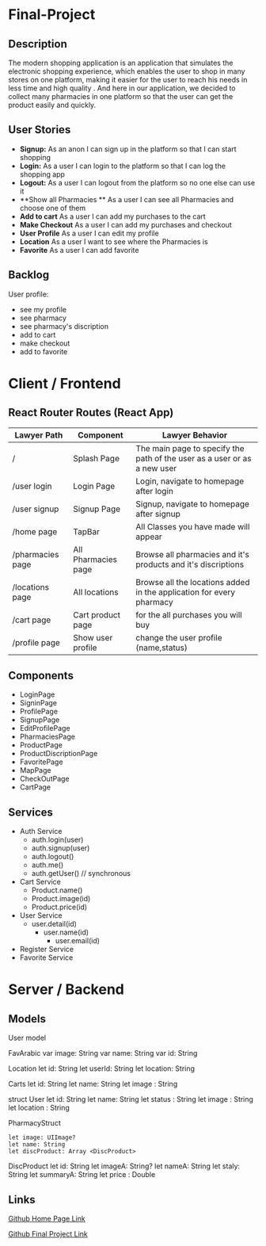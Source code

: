 # Final-Project

## Description

 The modern shopping application is an application that simulates the electronic shopping experience, which enables the user to shop in many stores on one platform, making it easier for the user to reach his needs in less time and high quality . And here in our application, we decided to collect many pharmacies in one platform so that the user can get the product easily and quickly.

## User Stories

- **Signup:** As an anon I can sign up in the platform so that I can start shopping
- **Login:** As a user I can login to the platform so that I can log the shopping app
- **Logout:** As a user I can logout from the platform so no one else can use it
- **Show all Pharmacies ** As a user I can see all Pharmacies and choose one of them
- **Add to cart** As a user I can add my purchases to the cart
- **Make Checkout** As a user I can add my purchases and checkout
- **User Profile** As a user I can edit my profile
- **Location** As a user I want to see where the Pharmacies is
- **Favorite** As a user I can add favorite

## Backlog

User profile:

- see my profile
- see pharmacy
- see pharmacy's discription
- add to cart
- make checkout
- add to favorite



# Client / Frontend

## React Router Routes (React App)
| Lawyer Path        | Component             | Lawyer Behavior                                                                        |
| ------------------ | --------------------- | ---------------------------------------------------------------------------------------|
| /                  | Splash Page           | The main page to specify the path of the user as a user or as a new user               |
| /user login        | Login Page            | Login, navigate to homepage after login                                                |
| /user signup       | Signup Page           | Signup, navigate to homepage after signup                                              |
| /home page         | TapBar                | All Classes you have made will appear                                                  |
| /pharmacies page   | All Pharmacies page   | Browse all pharmacies and it's products and it's discriptions                          |
| /locations page    | All locations         | Browse all the locations added in the application for every pharmacy                   |
| /cart page         | Cart product page     | for the all purchases you will buy                                                     |
| /profile page      | Show user profile     | change the user profile (name,status)











## Components

- LoginPage
- SigninPage
- ProfilePage
- SignupPage
- EditProfilePage
- PharmaciesPage
- ProductPage
- ProductDiscriptionPage
- FavoritePage
- MapPage
- CheckOutPage
- CartPage

## Services

- Auth Service
  - auth.login(user)
  - auth.signup(user)
  - auth.logout()
  - auth.me()
  - auth.getUser() // synchronous
- Cart Service
  - Product.name()
  - Product.image(id)
  - Product.price(id)
- User Service
  - user.detail(id)
    - user.name(id)
      - user.email(id)
- Register Service
- Favorite Service
  



# Server / Backend

## Models

User model

 FavArabic 
	var image: String
	var name: String
	var id: String

 Location 
	let id: String
	let userId: String
	let location: String


 Carts 
	let id: String
	let name: String
	let image : String
	
struct User 
	let id: String
	let name: String
	let status : String
	let image : String
	let location : String
	
 PharmacyStruct
 
	let image: UIImage?
	let name: String
	let discProduct: Array <DiscProduct>


 DiscProduct
	let id: String
	let imageA: String?
	let nameA: String
	let staly: String
	let summaryA: String
	let price : Double


## Links

[Github Home Page Link](https://github.com/HassanYahya1)

[Github Final Project Link](https://github.com/HassanYahya1/FinalProject-ModernShopping)

